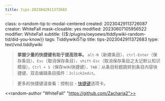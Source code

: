 ```yaml
---
title: tips-2023042911372683
---
```


class: o-random-tip tc-modal-centered
created: 20230429113726087
creator: WhiteFall
mask-closable: yes
modified: 20230607105956522
modifier: WhiteFall
subtitle: {{$:/plugins/oeyoews/tiddlywiki-random-tid/did-you-know}}
tags: Tiddlywiki5Tip
title: tips-2023042911372683
type: text/vnd.tiddlywiki

> **掌握少量的快捷键有助于提高效率。** 
> `alt-N`（新建条目）、`ctrl-Enter`（保存条目）、`Esc`（取消保存条目）、`shift-Esc`（取消保存条目之太记默认知识模版）、`Ctrl + S`（保存wiki快捷键）、`TAB`：从条目标题跳转到条目内容快捷键、双击编辑条目插件：`2click2edit`。

> 更多的快捷键请查看：控制台 - [快捷键]($:/core/ui/ControlPanel/KeyboardShortcuts)选项卡。

<<random-author "WhiteFall" "https://github.com/Zacharia2">>
